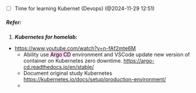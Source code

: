 - [ ] Time for learning Kubernet (Devops) (@2024-11-29 12:51)
##### **Refer:**
1. ***Kubernetes for homelab:***
-  https://www.youtube.com/watch?v=n-fAf2mte6M
	- Ability use <mark style="background: #FFB8EBA6;">Argo CD</mark> environment and VSCode update new version of container on Kubernetes zero downtime. https://argo-cd.readthedocs.io/en/stable/
	- Document original study Kubernetes https://kubernetes.io/docs/setup/production-environment/
	- 